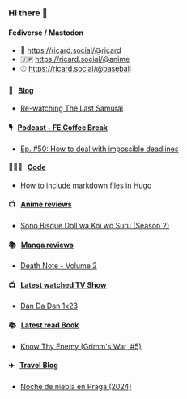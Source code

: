 ### Hi there 👋

#### Fediverse / Mastodon

- 🐘 https://ricard.social/@ricard
- 🇯🇵 https://ricard.social/@anime
- ⚾️ https://ricard.social/@baseball

#### 📝 &nbsp;&nbsp;[Blog](https://ricard.blog)

- [Re-watching The Last Samurai](https://ricard.blog/personal/re-watching-the-last-samurai/)

#### 🎙 &nbsp;&nbsp;[Podcast - FE Coffee Break](https://frontend.coffee)

- [Ep. #50: How to deal with impossible deadlines](https://share.transistor.fm/s/03d6fd95)

#### 👨🏻‍💻 &nbsp;&nbsp;[Code](https://ricard.dev)

- [How to include markdown files in Hugo](https://ricard.dev/how-to-include-markdown-files-in-hugo/)

#### 📺 &nbsp;&nbsp;[Anime reviews](https://anime.ricard.blog)

- [Sono Bisque Doll wa Koi wo Suru (Season 2)](https://anime.ricard.blog/reviews/sono-bisque-doll-wa-koi-wo-suru-season-2/)

#### 📚 &nbsp;&nbsp;[Manga reviews](https://anime.ricard.blog)

- [Death Note - Volume 2](https://manga.ricard.blog/reviews/death-note/volume/2/)

#### 📺 &nbsp;&nbsp;[Latest watched TV Show](https://quicoto.github.io/reviews/tv-shows)

- [Dan Da Dan 1x23](https://quicoto.github.io/reviews/tv-shows/dan-da-dan/1x23)

#### 📚 &nbsp;&nbsp;[Latest read Book](https://ricard.blog/books/)

- [Know Thy Enemy (Grimm&#39;s War, #5)](https://www.goodreads.com/review/show/7019803899?utm_medium=api&amp;utm_source=rss)

#### ✈️ &nbsp;&nbsp;[Travel Blog](https://www.quicoto.com/)

- [Noche de niebla en Praga (2024)](https://www.quicoto.com/noche-de-niebla-en-praga-2024/)
